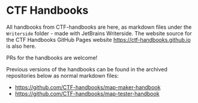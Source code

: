 # CTF Handbooks
All handbooks from CTF-handbooks are here, as markdown files under the `Writerside` folder - made with JetBrains Writerside.
The website source for the CTF Handbooks GitHub Pages website https://ctf-handbooks.github.io is also here.

PRs for the handbooks are welcome!

Previous versions of the handbooks can be found in the archived repositories below as normal markdown files:
* https://github.com/CTF-handbooks/map-maker-handbook
* https://github.com/CTF-handbooks/map-tester-handbook

